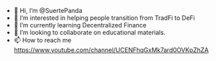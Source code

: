 - 👋 Hi, I’m @SuertePanda
- 👀 I’m interested in helping people transition from TradFi to DeFi
- 🌱 I’m currently learning Decentralized Finance
- 💞️ I’m looking to collaborate on educational materials.
- 📫 How to reach me https://www.youtube.com/channel/UCENFhqGxMk7ard0OVKpZhZA

<!---
SuertePanda/SuertePanda is a ✨ special ✨ repository because its `README.md` (this file) appears on your GitHub profile.
You can click the Preview link to take a look at your changes.
--->
